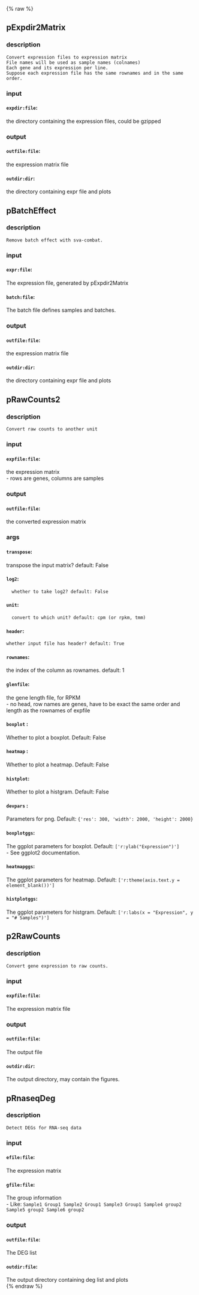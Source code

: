 {% raw %}

## pExpdir2Matrix

### description
	Convert expression files to expression matrix
	File names will be used as sample names (colnames)
	Each gene and its expression per line.
	Suppose each expression file has the same rownames and in the same order.

### input
#### `expdir:file`:
  the directory containing the expression files, could be gzipped  

### output
#### `outfile:file`:
 the expression matrix file  
#### `outdir:dir`:
   the directory containing expr file and plots  

## pBatchEffect

### description
	Remove batch effect with sva-combat.

### input
#### `expr:file`:
  The expression file, generated by pExpdir2Matrix  
#### `batch:file`:
 The batch file defines samples and batches.  

### output
#### `outfile:file`:
 the expression matrix file  
#### `outdir:dir`:
   the directory containing expr file and plots  

## pRawCounts2

### description
	Convert raw counts to another unit

### input
#### `expfile:file`:
 the expression matrix  
		- rows are genes, columns are samples

### output
#### `outfile:file`:
 the converted expression matrix  

### args
#### `transpose`:
 transpose the input matrix? default: False  
#### `log2`:
      whether to take log2? default: False  
#### `unit`:
      convert to which unit? default: cpm (or rpkm, tmm)  
#### `header`:
    whether input file has header? default: True  
#### `rownames`:
  the index of the column as rownames. default: 1  
#### `glenfile`:
  the gene length file, for RPKM  
		- no head, row names are genes, have to be exact the same order and length as the rownames of expfile
#### `boxplot` :
 Whether to plot a boxplot. Default: False  
#### `heatmap` :
 Whether to plot a heatmap. Default: False  
#### `histplot`:
 Whether to plot a histgram. Default: False  
#### `devpars` :
 Parameters for png. Default: `{'res': 300, 'width': 2000, 'height': 2000}`  
#### `boxplotggs`:
 The ggplot parameters for boxplot. Default: `['r:ylab("Expression")']`  
		- See ggplot2 documentation.
#### `heatmapggs`:
 The ggplot parameters for heatmap. Default: `['r:theme(axis.text.y = element_blank())']`  
#### `histplotggs`:
 The ggplot parameters for histgram. Default: `['r:labs(x = "Expression", y = "# Samples")']`	  

## p2RawCounts

### description
	Convert gene expression to raw counts.

### input
#### `expfile:file`:
 The expression matrix file  

### output
#### `outfile:file`:
 The output file  
#### `outdir:dir`:
   The output directory, may contain the figures.  

## pRnaseqDeg

### description
	Detect DEGs for RNA-seq data

### input
#### `efile:file`:
 The expression matrix  
#### `gfile:file`:
 The group information  
		- Like:
		```
		Sample1	Group1
		Sample2	Group1
		Sample3	Group1
		Sample4	group2
		Sample5	group2
		Sample6	group2
		```

### output
#### `outfile:file`:
 The DEG list  
#### `outdir:file`:
  The output directory containing deg list and plots  
{% endraw %}
